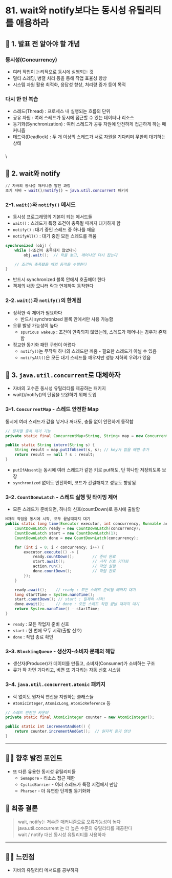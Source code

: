# 81. wait와 notify보다는 동시성 유틸리티를 애용하라

## 📌 1. 발표 전 알아야 할 개념

### 동시성(Concurrency)

* 여러 작업이 논리적으로 동시에 실행되는 것
* 멀티 스레딩, 병렬 처리 등을 통해 작업 효율성 향상
* 시스템 자원 활용 최적화, 응답성 향상, 처리량 증가 등이 목적

### 다시 한 번 복습

* 스레드(Thread) : 프로세스 내 실행되는 흐름의 단위
* 공유 자원 : 여러 스레드가 동시에 접근할 수 있는 데이터나 리소스
* 동기화(Synchronization) : 여러 스레드가 공유 자원에 안전하게 접근하게 하는 매커니즘
* 데드락(Deadlock) : 두 개 이상의 스레드가 서로 자원을 기다리며 무한히 대기하는 상태

###

\


## 📕 2. wait와 notify

```m
// 자바의 동시성 매커니즘 발전 과정
초기 자바 → wait()/notify() → java.util.concurrent 패키지
```

### 2-1. `wait()`와 `notify()` 메서드

* 동시성 프로그래밍의 기본이 되는 메서드들
* `wait()` : 스레드가 특정 조건이 충족될 때까지 대기하게 함
* `notify()` : 대기 중인 스레드 중 하나를 깨움
* `notifyAll()` : 대기 중인 모든 스레드를 깨움

```java
synchronized (obj) {
    while (<조건이 충족되지 않았다>)
        obj.wait();  // 락을 놓고, 깨어나면 다시 잡는다

    // 조건이 충족됐을 때의 동작을 수행한다
}
```

* 반드시 synchronized 블록 안에서 호출해야 한다
* 객체의 내장 모니터 락과 연계하여 동작한다

### 2-2. `wait()`과 `notify()`의 한계점

* 정확한 락 제어가 필요하다
  * 반드시 synchronized 블록 안에서만 사용 가능함
* 오류 발생 가능성이 높다
  * `spurious wakeup` : 조건이 만족되지 않았는데, 스레드가 깨어나는 경우가 존재함
* 정교한 동기화 패턴 구현이 어렵다
  * `notify()`는 무작위 하나의 스레드만 깨움 - 필요한 스레드가 아닐 수 있음
  * `notifyAll()`은 모든 대기 스레드를 깨우지만 성능 저하의 우려가 있음

## 🔧 3. `java.util.concurrent`로 대체하자

* 자바의 고수준 동시성 유틸리티를 제공하는 패키지
* wait()/notify()의 단점을 보완하기 위해 도입

### 3-1. `ConcurrentMap` - 스레드 안전한 Map

동시에 여러 스레드가 값을 넣거나 꺼내도, 충돌 없이 안전하게 동작함

```java
// 문자열 중복 제거 기능
private static final ConcurrentMap<String, String> map = new ConcurrentHashMap<>();

public static String intern(String s) {
    String result = map.putIfAbsent(s, s); // key가 없을 때만 추가
    return result == null ? s : result;
}
```

* `putIfAbsent`는 동시에 여러 스레드가 같은 키로 put해도, 단 하나만 저장되도록 보장
* `synchronized` 없이도 안전하며, 코드가 간결해지고 성능도 향상됨

### 3-2. `CountDonwLatch` - 스레드 실행 및 타이밍 제어

* 모든 스레드가 준비되면, 하나의 신호(countDown)로 동시에 출발함

```java
N개의 작업을 동시에 시작, 모두 끝날때까지 대기
public static long time(Executor executor, int concurrency, Runnable action) throws InterruptedException {
    CountDownLatch ready = new CountDownLatch(concurrency);
    CountDownLatch start = new CountDownLatch(1);
    CountDownLatch done = new CountDownLatch(concurrency);

    for (int i = 0; i < concurrency; i++) {
        executor.execute(() -> {
            ready.countDown();        // 준비 완료
            start.await();            // 시작 신호 기다림
            action.run();             // 작업 실행
            done.countDown();         // 작업 완료
        });
    }

    ready.await();    // ready : 모든 스레드 준비될 때까지 대기
    long startTime = System.nanoTime();
    start.countDown(); // start : 일제히 시작!
    done.await();     // done : 모든 스레드 작업 끝날 때까지 대기
    return System.nanoTime() - startTime;
}
```

* `ready` : 모든 작업자 준비 신호
* `start` : 한 번에 모두 시작(출발 신호)
* `done` : 작업 종료 확인

### 3-3. `BlockingQueue` - 생산자-소비자 문제의 해답

* 생산자(Producer)가 데이터를 만들고, 소비자(Consumer)가 소비하는 구조
* 큐가 꽉 차면 기다리고, 비면 또 기다리는 자동 신호 시스템

### 3-4. `java.util.concurrent.atomic` 패키지

* 락 없이도 원자적 연산을 지원하는 클래스들
* `AtomicInteger`, `AtomicLong`, `AtomicReference` 등

```java
// 스레드 안전한 카운터
private static final AtomicInteger counter = new AtomicInteger();

public static int incrementAndGet() {
    return counter.incrementAndGet();  // 원자적 증가 연산
}
```

***

## 👍🏼 향후 발전 포인트

* 또 다른 유용한 동시성 유틸리티들
  * `Semapore` - 리소스 접근 제한
  * `CyclicBarrier` - 여러 스레드가 특정 지점에서 만남
  * `Pharser` - 더 유연한 단계별 동기화화

## 🤖 최종 결론

> wait, notify는 저수준 매커니즘으로 오류가능성이 높다\
> java.util.concurrent 는 더 높은 수준의 유틸리티를 제공한다\
> wait / notify 대신 동시성 유틸리티를 사용하자

***

## 😶‍🌫️ 느낀점

* 자바의 유틸리티 메서드를 공부하자
